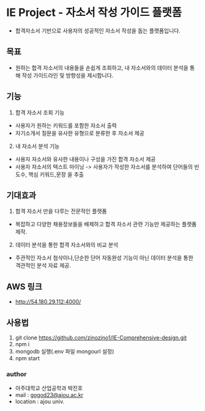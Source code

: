 # IE Project - 자소서 작성 가이드 플랫폼

-   합격자소서 기반으로 사용자의 성공적인 자소서 작성을 돕는 플랫폼입니다.

## 목표

-   원하는 합격 자소서의 내용들을 손쉽게 조회하고, 내 자소서와의 데이터 분석을 통해 작성 가이드라인 및 방향성을 제시합니다.

## 기능

1. 합격 자소서 조회 기능

-   사용자가 원하는 키워드를 포함한 자소서 출력
-   자기소개서 질문을 유사한 유형으로 분류한 후 자소서 제공

2. 내 자소서 분석 기능

-   사용자 자소서와 유사한 내용이나 구성을 가진 합격 자소서 제공
-   사용자 자소서의 텍스트 마이닝 -> 사용자가 작성한 자소서를 분석하여 단어들의 빈도수, 핵심 키워드,문장 을 추출

## 기대효과

1. 합격 자소서 만을 다루는 전문적인 플랫폼

-   복잡하고 다양한 채용정보들을 배제하고 합격 자소서 관련 기능만 제공하는 플랫폼 제작.

2. 데이터 분석을 통한 합격 자소서와의 비교 분석

-   주관적인 자소서 첨삭이나,단순한 단어 자동완성 기능이 아닌 데이터 분석을 통한 객관적인 분석 자료 제공.

## AWS 링크

-   http://54.180.29.112:4000/

## 사용법

1. git clone https://github.com/zinozino1/IE-Comprehensive-design.git
2. npm i
3. mongodb 실행(.env 파일 mongourl 설정)
4. npm start

### author

-   아주대학교 산업공학과 박진호
-   mail : gogod23@ajou.ac.kr
-   location : ajou univ.
